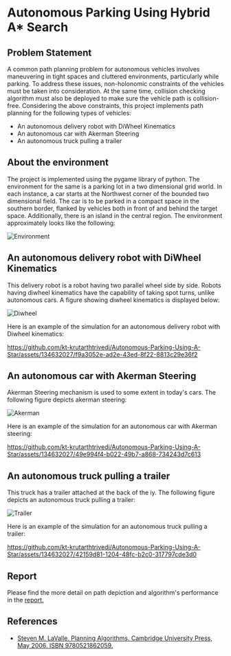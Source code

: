 # Autonomous Parking Using Hybrid A* Search

## Problem Statement
A common path planning problem for autonomous vehicles involves maneuvering in tight spaces and cluttered environments, particularly while parking. To address these issues, non-holonomic constraints of the vehicles must be taken into consideration. At the same time, collision checking algorithm must also be deployed to make sure the vehicle path is collision-free. Considering the above constraints, this project implements path planning for the following types of vehicles:
* An autonomous delivery robot with DiWheel Kinematics
* An autonomous car with Akerman Steering
* An autonomous truck pulling a trailer

## About the environment
The project is implemented using the pygame library of python. The environment for the same is a parking lot in a two dimensional grid world. In each instance, a car starts at the Northwest corner of the bounded two dimensional field. The car is to be parked in a compact space in the southern border, flanked by vehicles both in front of and behind the target space. Additionally, there is an island in the central region. The environment approximately looks like the following:

![Environment](https://github.com/DhirajRouniyar/Assets/blob/main/Images/Hybrid%20Astar/Map.png)


## An autonomous delivery robot with DiWheel Kinematics
  This delivery robot is a robot having two parallel wheel side by side. Robots having diwheel kinematics have the capability of taking spot turns, unlike autonomous cars. A figure showing diwheel kinematics is displayed below:

![Diwheel](https://github.com/kt-krutarthtrivedi/Autonomous-Parking-Using-A-Star/assets/134632027/ab6b4a5f-c055-4256-a27e-6d66a217c20e)


Here is an example of the simulation for an autonomous delivery robot with Diwheel kinematics:



https://github.com/kt-krutarthtrivedi/Autonomous-Parking-Using-A-Star/assets/134632027/f9a3052e-ad2e-43ed-8f22-8813c29e36f2



## An autonomous car with Akerman Steering

Akerman Steering mechanism is used to some extent in today's cars. The following figure depicts akerman steering:

![Akerman](https://github.com/kt-krutarthtrivedi/Autonomous-Parking-Using-A-Star/assets/134632027/c2131664-e67a-4b98-853d-da6ff63a0a35)


Here is an example of the simulation for an autonomous car with Akerman steering:



https://github.com/kt-krutarthtrivedi/Autonomous-Parking-Using-A-Star/assets/134632027/49e994f4-b022-49b7-a868-734243d7c613



## An autonomous truck pulling a trailer

This truck has a trailer attached at the back of the iy. The following figure depicts an autonomous truck pulling a trailer:

![Trailer](https://github.com/kt-krutarthtrivedi/Autonomous-Parking-Using-A-Star/assets/134632027/b36e4689-20e7-47b3-964b-92a2f5347c02)



Here is an example of the simulation for an autonomous truck pulling a trailer:



https://github.com/kt-krutarthtrivedi/Autonomous-Parking-Using-A-Star/assets/134632027/42159d81-1204-48fc-b2c0-317797cde3d0


## Report

Please find the more detail on path depiction and algorithm's performance in the [report.](https://github.com/kt-krutarthtrivedi/Autonomous-Parking-Using-A-Star/blob/main/media/Report.pdf)




## References
* [Steven M. LaValle. Planning Algorithms. Cambridge University Press, May 2006. ISBN 9780521862059.](http://lavalle.pl/planning/)

